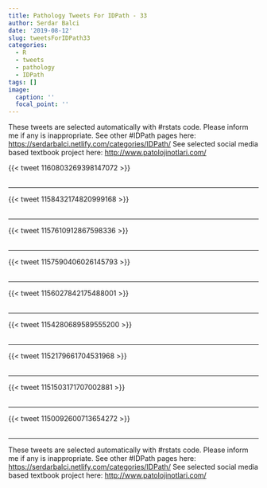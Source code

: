 ```yaml
---
title: Pathology Tweets For IDPath - 33
author: Serdar Balci
date: '2019-08-12'
slug: tweetsForIDPath33
categories:
  - R
  - tweets
  - pathology
  - IDPath
tags: []
image:
  caption: ''
  focal_point: ''
---
```



These tweets are selected automatically with #rstats code. Please inform me if any is inappropriate.
See other #IDPath pages here: https://serdarbalci.netlify.com/categories/IDPath/ 
See selected social media based textbook project here: http://www.patolojinotlari.com/

{{< tweet 1160803269398147072 >}}
<br>
<br>
<hr>
{{< tweet 1158432174820999168 >}}
<br>
<br>
<hr>
{{< tweet 1157610912867598336 >}}
<br>
<br>
<hr>
{{< tweet 1157590406026145793 >}}
<br>
<br>
<hr>
{{< tweet 1156027842175488001 >}}
<br>
<br>
<hr>
{{< tweet 1154280689589555200 >}}
<br>
<br>
<hr>
{{< tweet 1152179661704531968 >}}
<br>
<br>
<hr>
{{< tweet 1151503171707002881 >}}
<br>
<br>
<hr>
{{< tweet 1150092600713654272 >}}
<br>
<br>
<hr>


These tweets are selected automatically with #rstats code. Please inform me if any is inappropriate.
See other #IDPath pages here: https://serdarbalci.netlify.com/categories/IDPath/ 
See selected social media based textbook project here: http://www.patolojinotlari.com/
